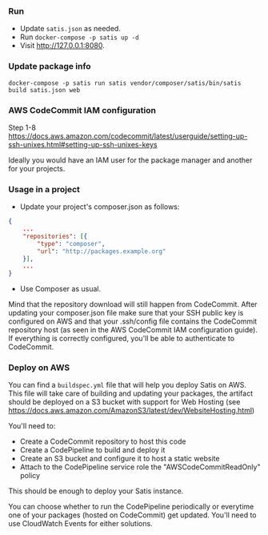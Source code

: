 ### Run
- Update `satis.json` as needed.
- Run `docker-compose -p satis up -d`
- Visit http://127.0.0.1:8080.

### Update package info
`docker-compose -p satis run satis vendor/composer/satis/bin/satis build satis.json web`

### AWS CodeCommit IAM configuration
Step 1-8
https://docs.aws.amazon.com/codecommit/latest/userguide/setting-up-ssh-unixes.html#setting-up-ssh-unixes-keys

Ideally you would have an IAM user for the package manager and another for your projects.

### Usage in a project
- Update your project's composer.json as follows:
```json
{
    ...
    "repositories": [{
        "type": "composer",
        "url": "http://packages.example.org"
    }],
    ...
}
``` 
- Use Composer as usual.

Mind that the repository download will still happen from CodeCommit. After updating your composer.json file make sure that your SSH public key is configured on AWS and that your .ssh/config file contains the CodeCommit repository host (as seen in the AWS CodeCommit IAM configuration guide). If everything is correctly configured, you'll be able to authenticate to CodeCommit.

### Deploy on AWS
You can find a `buildspec.yml` file that will help you deploy Satis on AWS.
This file will take care of building and updating your packages, the artifact
should be deployed on a S3 bucket with support for Web Hosting (see
https://docs.aws.amazon.com/AmazonS3/latest/dev/WebsiteHosting.html)

You'll need to:
- Create a CodeCommit repository to host this code
- Create a CodePipeline to build and deploy it
- Create an S3 bucket and configure it to host a static website
- Attach to the CodePipeline service role the "AWSCodeCommitReadOnly" policy

This should be enough to deploy your Satis instance.

You can choose whether to run the CodePipeline periodically or everytime one of your packages (hosted on CodeCommit) get updated. You'll need to use CloudWatch Events for either solutions.

